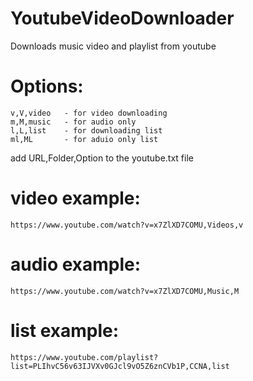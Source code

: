 # YoutubeVideoDownloader
 Downloads music video and playlist from youtube

# Options:
    v,V,video   - for video downloading
    m,M,music   - for audio only
    l,L,list    - for downloading list
    ml,ML       - for aduio only list


 add URL,Folder,Option to the youtube.txt file

# video example:
    https://www.youtube.com/watch?v=x7ZlXD7COMU,Videos,v

# audio example:
    https://www.youtube.com/watch?v=x7ZlXD7COMU,Music,M

# list example:
    https://www.youtube.com/playlist?list=PLIhvC56v63IJVXv0GJcl9vO5Z6znCVb1P,CCNA,list


